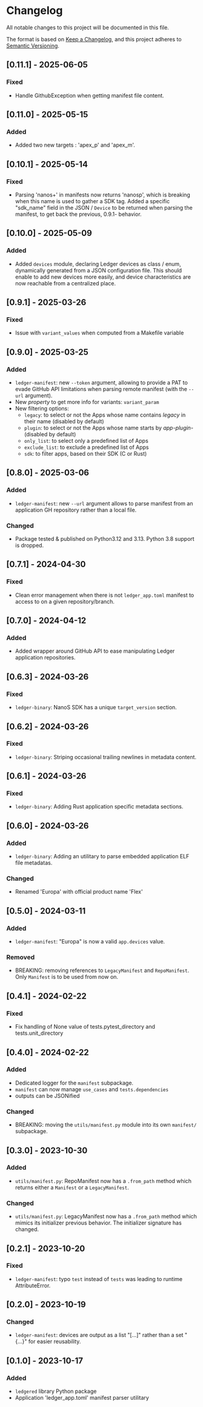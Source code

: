 # Changelog

All notable changes to this project will be documented in this file.

The format is based on [Keep a Changelog](https://keepachangelog.com/en/1.0.0/),
and this project adheres to [Semantic Versioning](https://semver.org/spec/v2.0.0.html).

## [0.11.1] - 2025-06-05

### Fixed

- Handle GithubException when getting manifest file content.

## [0.11.0] - 2025-05-15

### Added

- Added two new targets : 'apex_p' and 'apex_m'.

## [0.10.1] - 2025-05-14

### Fixed

- Parsing 'nanos+' in manifests now returns 'nanosp', which is breaking when this name is used to
  gather a SDK tag.
  Added a specific "sdk_name" field in the JSON / `Device` to be returned when parsing the manifest,
  to get back the previous, 0.9.1- behavior.

## [0.10.0] - 2025-05-09

### Added

- Added `devices` module, declaring Ledger devices as class / enum, dynamically generated from a
  JSON configuration file. This should enable to add new devices more easily, and device
  characteristics are now reachable from a centralized place.

## [0.9.1] - 2025-03-26

### Fixed

- Issue with `variant_values` when computed from a Makefile variable

## [0.9.0] - 2025-03-25

### Added

- `ledger-manifest`: new `--token` argument, allowing to provide a PAT to evade GitHub API
  limitations when parsing remote manifest (with the `--url` argument).
- New _property_ to get more info for variants: `variant_param`
- New filtering options:
  - `legacy`: to select or not the Apps whose name contains _legacy_ in their name (disabled by default)
  - `plugin`: to select or not the Apps whose name starts by _app-plugin-_ (disabled by default)
  - `only_list`: to select only a predefined list of Apps
  - `exclude_list`: to exclude a predefined list of Apps
  - `sdk`: to filter apps, based on their SDK (C or Rust)

## [0.8.0] - 2025-03-06

### Added

- `ledger-manifest`: new `--url` argument allows to parse manifest from an application GH repository
  rather than a local file.

### Changed

- Package tested & published on Python3.12 and 3.13. Python 3.8 support is dropped.


## [0.7.1] - 2024-04-30

### Fixed

- Clean error management when there is not `ledger_app.toml` manifest to access to on a given
  repository/branch.


## [0.7.0] - 2024-04-12

### Added

- Added wrapper around GitHub API to ease manipulating Ledger application repositories.


## [0.6.3] - 2024-03-26

### Fixed

- `ledger-binary`: NanoS SDK has a unique `target_version` section.


## [0.6.2] - 2024-03-26

### Fixed

- `ledger-binary`: Striping occasional trailing newlines in metadata content.


## [0.6.1] - 2024-03-26

### Fixed

- `ledger-binary`: Adding Rust application specific metadata sections.


## [0.6.0] - 2024-03-26

### Added

- `ledger-binary`: Adding an utilitary to parse embedded application ELF file metadatas.

### Changed

- Renamed 'Europa' with official product name 'Flex'


## [0.5.0] - 2024-03-11

### Added

- `ledger-manifest`: "Europa" is now a valid `app.devices` value.

### Removed

- BREAKING: removing references to `LegacyManifest` and `RepoManifest`. Only `Manifest` is to be
  used from now on.


## [0.4.1] - 2024-02-22

### Fixed

- Fix handling of None value of tests.pytest_directory and tests.unit_directory


## [0.4.0] - 2024-02-22

### Added

- Dedicated logger for the `manifest` subpackage.
- `manifest` can now manage `use_cases` and `tests.dependencies`
- outputs can be JSONified

### Changed

- BREAKING: moving the `utils/manifest.py` module into its own `manifest/` subpackage.


## [0.3.0] - 2023-10-30

### Added

- `utils/manifest.py`: RepoManifest now has a `.from_path` method which returns either a `Manifest`
  or a `LegacyManifest`.

### Changed

- `utils/manifest.py`: LegacyManifest now has a `.from_path` method which mimics its initializer
  previous behavior. The initializer signature has changed.


## [0.2.1] - 2023-10-20

### Fixed

- `ledger-manifest`: typo `test` instead of `tests` was leading to runtime AttributeError.


## [0.2.0] - 2023-10-19

### Changed

- `ledger-manifest`: devices are output as a list "[...]" rather than a set "{...}" for easier
  reusability.


## [0.1.0] - 2023-10-17

### Added

- `ledgered` library Python package
- Application 'ledger_app.toml' manifest parser utilitary
